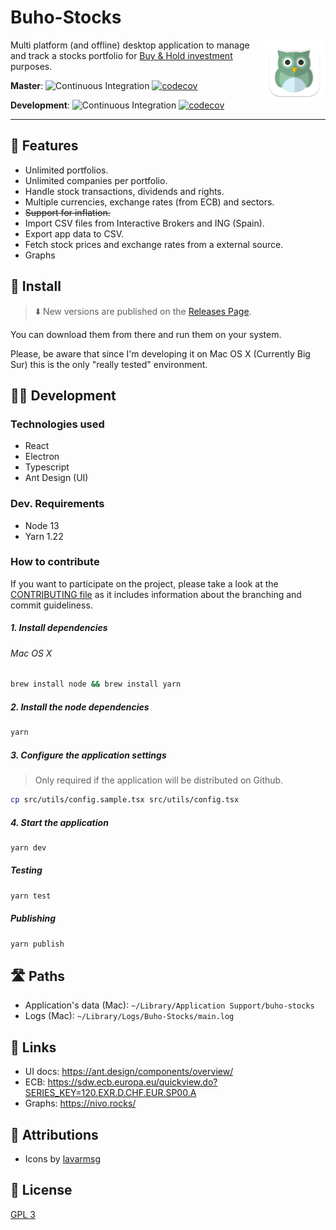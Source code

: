 # Buho-Stocks

<img src="logo.png" align="right"
     alt="Buho-Stocks logo" height="100">

Multi platform (and offline) desktop application to manage and track a stocks portfolio for [Buy & Hold investment](https://en.wikipedia.org/wiki/Buy_and_hold) purposes.


**Master**: ![Continuous Integration](https://github.com/bocabitlabs/buho-stocks/workflows/Continuous%20Integration/badge.svg) [![codecov](https://codecov.io/gh/bocabitlabs/buho-stocks/branch/master/graph/badge.svg)](https://codecov.io/gh/bocabitlabs/buho-stocks)

**Development**: ![Continuous Integration](https://github.com/bocabitlabs/buho-stocks/workflows/Continuous%20Integration/badge.svg?branch=development) [![codecov](https://codecov.io/gh/bocabitlabs/buho-stocks/branch/development/graph/badge.svg)](https://codecov.io/gh/bocabitlabs/buho-stocks)

<hr/>

## 🎁 Features

- Unlimited portfolios.
- Unlimited companies per portfolio.
- Handle stock transactions, dividends and rights.
- Multiple currencies, exchange rates (from ECB) and sectors.
- <del>Support for inflation.</del>
- Import CSV files from Interactive Brokers and ING (Spain).
- Export app data to CSV.
- Fetch stock prices and exchange rates from a external source.
- Graphs

## 🔧 Install

> ⬇️ New versions are published on the [Releases Page](https://github.com/bocabitlabs/buho-stocks/releases).

You can download them from there and run them on your system.

Please, be aware that since I'm developing it on Mac OS X (Currently Big Sur) this is the only "really tested" environment.

## 🧑‍💻 Development

### Technologies used

- React
- Electron
- Typescript
- Ant Design (UI)

### Dev. Requirements

- Node 13
- Yarn 1.22

### How to contribute

If you want to participate on the project, please take a look at
the [CONTRIBUTING file](/docs/CONTRIBUTING.md) as it includes information about the branching and commit guideliness.

##### 1. Install dependencies

###### Mac OS X

```bash
brew install node && brew install yarn
```

##### 2. Install the node dependencies

```bash
yarn
```

##### 3. Configure the application settings

> Only required if the application will be distributed on Github.

```bash
cp src/utils/config.sample.tsx src/utils/config.tsx
```

##### 4. Start the application

```bash
yarn dev
```

##### Testing

```bash
yarn test
```

##### Publishing

```bash
yarn publish
```

## 🛣 Paths

- Application's data (Mac): `~/Library/Application Support/buho-stocks`
- Logs (Mac): `~/Library/Logs/Buho-Stocks/main.log`

## 🔗 Links

- UI docs: https://ant.design/components/overview/
- ECB: https://sdw.ecb.europa.eu/quickview.do?SERIES_KEY=120.EXR.D.CHF.EUR.SP00.A
- Graphs: https://nivo.rocks/

## 🙏 Attributions

- Icons by [lavarmsg](https://www.vecteezy.com/members/lavarmsg)

## 📝 License

[GPL 3](LICENSE)

